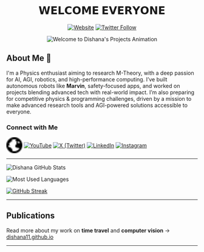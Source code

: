 <div align="center">
  
# 𝗪𝗘𝗟𝗖𝗢𝗠𝗘 𝗘𝗩𝗘𝗥𝗬𝗢𝗡𝗘
[![Website](https://img.shields.io/website?style=for-the-badge&url=https%3A%2F%2Fbeacons.ai/dishana&color=ff073a)](https://beacons.ai/dishana)
[![Twitter Follow](https://img.shields.io/badge/follow-%40dishana11-ff073a?logo=twitter&style=for-the-badge&logoColor=ff073a)](https://twitter.com/intent/follow?screen_name=dishana11)

<img src="https://raw.githubusercontent.com/dishana11/dishana11/main/assets/dishana_og_intro.gif" width="1600" height="800" alt="Welcome to Dishana's Projects Animation" />

</div>

## About Me 💬
I'm a Physics enthusiast aiming to research M-Theory, with a deep passion for AI, AGI, robotics, and high-performance computing. I’ve built autonomous robots like **Marvin**, safety-focused apps, and worked on projects blending advanced tech with real-world impact. I’m also preparing for competitive physics & programming challenges, driven by a mission to make advanced research tools and AGI-powered solutions accessible to everyone.

### Connect with Me
[<img align="center" alt="Website" width="42px" src="https://raw.githubusercontent.com/iconic/open-iconic/master/svg/globe.svg" />][website]
[<img align="center" alt="YouTube" width="42px" src="https://cdn.jsdelivr.net/npm/simple-icons@v3/icons/youtube.svg" />][youtube]
[<img align="center" alt="X (Twitter)" width="42px" src="https://cdn.jsdelivr.net/npm/simple-icons@v3/icons/twitter.svg" />][twitter] 
[<img align="center" alt="LinkedIn" width="42px" src="https://cdn.jsdelivr.net/npm/simple-icons@v3/icons/linkedin.svg" />][linkedin] 
[<img align="center" alt="Instagram" width="42px" src="https://cdn.jsdelivr.net/npm/simple-icons@v3/icons/instagram.svg" />][instagram]

---

![Dishana GitHub Stats](https://github-readme-stats.vercel.app/api?username=dishana11&show_icons=true&count_private=true&title_color=ff073a&text_color=ff073a&icon_color=ff073a&bg_color=000000)

![Most Used Languages](https://github-readme-stats.vercel.app/api/top-langs/?username=dishana11&layout=compact&title_color=ff073a&text_color=ff073a&bg_color=000000&count_private=true)

[![GitHub Streak](https://streak-stats.demolab.com?user=dishana11&theme=neon&ring=FF0000&fire=FF0000&currStreakLabel=FF0000&sideNums=FF0000&sideLabels=FF0000&dates=FF0000&short_numbers=true)](https://git.io/streak-stats)

---

##  Publications
Read more about my work on **time travel** and **computer vision** → [dishana11.github.io](https://dishana11.github.io)

---

[website]: https://beacons.ai/dishana
[twitter]: https://twitter.com/dishana11
[youtube]: https://www.youtube.com/@dishana
[instagram]: https://instagram.com/dishana
[linkedin]: https://www.linkedin.com/in/dishana
